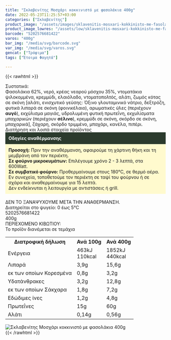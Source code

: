```yaml
---
title: "Σκλαβενίτης Μοσχάρι κοκκινιστό με φασολάκια 400g"
date: 2022-05-23T11:25:57+03:00
categories: ["Σκλαβενίτης"]
product_image: "/assets/images/sklavenitis-mosxari-kokkinisto-me-fasolakia-400g.jpg"
product_image_lowres: "/assets/low/sklavenitis-mosxari-kokkinisto-me-fasolakia-400g.jpg"
barcode: "5202576681422"
varos: "400g"
bar_img: "/media/svg/barcode.svg"
var_img: "/media/svg/varos.svg"
gencat: ["Τρόφιμα"]
tags: ["Έτοιμα Φαγητά"]

---
```

{{< rawhtml >}}

<div class="sload550"><div class="product"><div id="sistatika">Συστατικά:</div><div class="alltext">Φασολάκια 62%, νερό, κρέας νεαρού μόσχου 35%, ντοματάκια ψιλοκομμένα, κρεμμύδι, ελαιόλαδο, ντοματοπολτός, αλάτι, ζωμός κότας σε σκόνη [αλάτι, ενισχυτικό γεύσης: Όξινο γλουταμινικό νάτριο, δεξτρόζη, φυτικά λιπαρά σε σκόνη (φοινικέλαιο), αρωματικές ύλες (περιέχουν <b>αυγό</b>), εκχύλισμα μαγιάς, υδρολυμένη φυτική πρωτεΐνη, εκχυλίσματα μπαχαρικών (περιέχουν <b>σέλινο</b>), κρεμμύδι σε σκόνη, σκόρδο σε σκόνη, μπαχαρικά], ζάχαρη, σκόρδο τριμμένο, μπαχάρι, κανέλα, πιπέρι.</div><div id="loipa">Διατήρηση και λοιπά στοιχεία προϊόντος</div><div class="alltext"><div style="background:#2b3a2d;padding:10px;color:#fff"><b>Οδηγίες αναθέρμανσης</b></div><div style="background:#ffface;padding:10px;"><b>Προσοχή:</b> Πριν την αναθέρμανση, αφαιρούμε τη χάρτινη θήκη και τη μεμβράνη από τον περιέκτη.<br><b>Σε φούρνο μικροκυμάτων:</b> Επιλέγουμε χρόνο 2 - 3 λεπτά, στα 600Watt.<br><b>Σε συμβατικό φούρνο:</b> Προθερμαίνουμε στους 180°C, σε θερμό αέρα. Εν συνεχεία, τοποθετούμε τον περιέκτη σε ταψί του φούρνου ή σε σχάρα και αναθερμαίνουμε για 15 λεπτά.<br>Δεν ενδείκνυται η λειτουργία με αντιστάσεις ή grill.</div><br>ΔΕΝ ΤΟ ΞΑΝΑΨΥΧΟΥΜΕ ΜΕΤΑ ΤΗΝ ΑΝΑΘΕΡΜΑΝΣΗ.<br>Διατηρείται στο ψυγείο: 0 έως 5°C<br></div><div id="barcode"><div id="barimage1"></div><span id="bartext">5202576681422</span></div><div id="varos"><div id="varosimage1"></div><span id="varostext">400g</span></div><div id="kivotio">ΠΕΡΙΕΧΟΜΕΝΟ ΚΙΒΩΤΙΟΥ:<br>Το προϊόν διανέμεται σε τεμάχια</div><div class="tabout"><table id="diatable"><tbody><tr><th>Διατροφική δήλωση</th><th>Ανά 100g</th><th>Ανά 400g</th></tr><tr><td class="texr2">Ενέργεια</td><td class="texr">463kJ<br>110kcal</td><td class="texr">1852kJ<br>440kcal</td></tr><tr><td class="texr2">Λιπαρά</td><td class="texr">3,9g</td><td class="texr">15,6g</td></tr><tr><td class="gray">εκ των οποίων Κορεσµένα</td><td class="gray2">0,8g</td><td class="gray2">3,2g</td></tr><tr><td class="texr2">Yδατάνθρακες</td><td class="texr">3,2g</td><td class="texr">12,8g</td></tr><tr><td class="gray">εκ των οποίων Σάκχαρα</td><td class="gray2">1,8g</td><td class="gray2">7,2g</td></tr><tr><td class="texr2">Eδώδιμες ίνες</td><td class="texr">1,2g</td><td class="texr">4,8g</td></tr><tr><td class="texr2">Πρωτεΐνες</td><td class="texr">15g</td><td class="texr">60g</td></tr><tr><td class="texr2">Αλάτι</td><td class="texr">0,14g</td><td class="texr">0,56g</td></tr></tbody></table></div><p></p><div class="pimg"><img alt="Σκλαβενίτης Μοσχάρι κοκκινιστό με φασολάκια 400g" title="Σκλαβενίτης Μοσχάρι κοκκινιστό με φασολάκια 400g" src="/assets/images/sklavenitis-mosxari-kokkinisto-me-fasolakia-400g.jpg"></div></div></div>
{{< /rawhtml >}}


